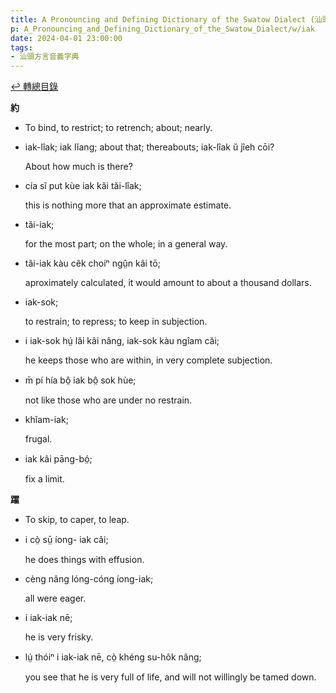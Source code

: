 ```yaml
---
title: A Pronouncing and Defining Dictionary of the Swatow Dialect (汕頭方言音義字典) / iak
p: A_Pronouncing_and_Defining_Dictionary_of_the_Swatow_Dialect/w/iak
date: 2024-04-01 23:00:00
tags: 
- 汕頭方言音義字典
---
```


[↩️ 轉總目錄](/A_Pronouncing_and_Defining_Dictionary_of_the_Swatow_Dialect)


**約**
- To bind, to restrict; to retrench; about; nearly.

- iak-lîak; iak lĭang; about that; thereabouts; iak-lîak ŭ jîeh cōi?

  About how much is there?

- cía sĭ put kùe iak kâi tăi-lîak;

  this is nothing more that an approximate estimate.

- tăi-iak;

  for the most part; on the whole; in a general way.

- tăi-iak kàu cêk choiⁿ ngṳ̂n kâi tō;

  aproximately calculated, it would amount to about a thousand dollars.

- iak-sok;

  to restrain; to repress; to keep in subjection.

- i iak-sok hṳ́ lăi kâi nâng, iak-sok kàu ngîam căi;

  he keeps those who are within, in very complete subjection.

- m̄ pí hía bô̤ iak bô̤ sok hùe;

  not like those who are under no restrain.

- khĭam-iak;

  frugal.

- iak kâi pāng-bó̤;

  fix a limit.

**躍**
- To skip, to caper, to leap.

- i cò̤ sṳ̄ íong- iak căi;

  he does things with effusion.

- cèng nâng lóng-cóng íong-iak;

  all were eager.

- i iak-iak nē;

  he is very frisky.

- lṳ́ thóiⁿ i iak-iak nē, cò̤ khéng su-hôk nâng;

  you see that he is very full of life, and will not willingly be tamed down.